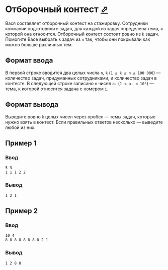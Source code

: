 # Отборочный контест [⬀](https://contest.yandex.ru/contest/80939/problems/D/)

Вася составляет отборочный контест на стажировку. Сотрудники компании 
подготовили `n` задач, для каждой из задач определена тема, к которой она 
относится. Отборочный контест состоит ровно из `k` задач. Помогите Васе выбрать
`k` задач из `n` так, чтобы они покрывали как можно больше различных тем.

## Формат ввода
В первой строке вводится два целых числа `n`, `k` (`1 ≤ k ≤ n ≤ 100 000`) —
количество задач, придуманных сотрудниками, и количество задач в контесте. В 
следующей строке записано `n` чисел `aᵢ` (`1 ≤ aᵢ ≤ 10⁹`) — тема, к которой 
относится задача с номером `i`.

## Формат вывода
Выведите ровно `k` целых чисел через пробел — темы задач, которые нужно взять в 
контест. Если правильных ответов несколько — выведите любой из них.

## Пример 1
### Ввод
```
5 3
1 1 1 2 2
```

### Вывод
```
1 2 1 
```

## Пример 2
### Ввод
```
10 4
8 8 8 8 8 8 8 8 2 1
```
### Вывод
```
1 2 8 8 
```
